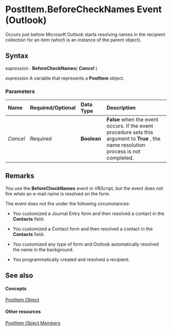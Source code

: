 
# PostItem.BeforeCheckNames Event (Outlook)

Occurs just before Microsoft Outlook starts resolving names in the recipient collection for an item (which is an instance of the parent object).


## Syntax

 _expression_ . **BeforeCheckNames**( **_Cancel_** )

 _expression_ A variable that represents a **PostItem** object.


### Parameters



|**Name**|**Required/Optional**|**Data Type**|**Description**|
|:-----|:-----|:-----|:-----|
| _Cancel_|Required| **Boolean**| **False** when the event occurs. If the event procedure sets this argument to **True** , the name resolution process is not completed.|

## Remarks

You use the  **BeforeCheckNames** event in VBScript, but the event does not fire when an e-mail name is resolved on the form.

The event does not fire under the following circumstances:


- You customized a Journal Entry form and then resolved a contact in the  **Contacts** field.
    
- You customized a Contact form and then resolved a contact in the  **Contacts** field.
    
- You customized any type of form and Outlook automatically resolved the name in the background.
    
- You programmatically created and resolved a recipient.
    



## See also


#### Concepts


[PostItem Object](de44065d-4e93-315a-279f-7b92f09c0465.md)
#### Other resources


[PostItem Object Members](5b150db1-c96d-0721-ec36-d5b5ebc20fd8.md)

